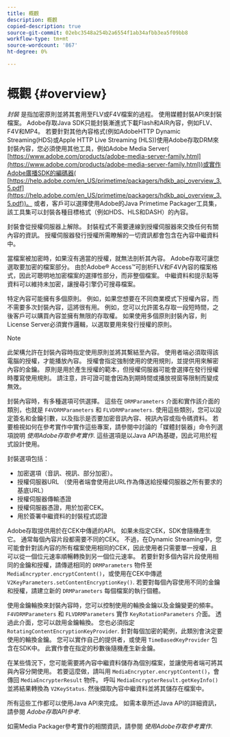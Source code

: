 ```yaml
---
title: 概觀
description: 概觀
copied-description: true
source-git-commit: 02ebc3548a254b2a6554f1ab34afbb3ea5f09bb8
workflow-type: tm+mt
source-wordcount: '867'
ht-degree: 0%

---
```


# 概觀 {#overview}

*封裝* 是指加密原則並將其套用至FLV或F4V檔案的過程。 使用媒體封裝API來封裝檔案。 Adobe存取Java SDK只能封裝漸進式下載Flash和AIR內容，例如FLV、F4V和MP4。 若要針對其他內容格式(例如AdobeHTTP Dynamic Streaming(HDS)或Apple HTTP Live Streaming (HLS))使用Adobe存取DRM來封裝內容，您必須使用其他工具，例如Adobe Media Server( [https://www.adobe.com/products/adobe-media-server-family.html](https://www.adobe.com/products/adobe-media-server-family.html))或實作Adobe廣播SDK的編碼器( [https://help.adobe.com/en_US/primetime/packagers/hdkb_api_overview_3.5.pdf](https://help.adobe.com/en_US/primetime/packagers/hdkb_api_overview_3.5.pdf))。 或者，客戶可以選擇使用Adobe的Java Primetime Packager工具集，該工具集可以封裝各種目標格式（例如HDS、HLS和DASH）的內容。

封裝會從授權伺服器上解除。 封裝程式不需要連線到授權伺服器來交換任何有關內容的資訊。 授權伺服器發行授權所需瞭解的一切資訊都會包含在內容中繼資料中。

當檔案被加密時，如果沒有適當的授權，就無法剖析其內容。 Adobe存取可讓您選取要加密的檔案部分。 由於Adobe® Access™可剖析FLV和F4V內容的檔案格式，因此可聰明地加密檔案的選擇性部分，而非整個檔案。 中繼資料和提示點等資料可以維持未加密，讓搜尋引擎仍可搜尋檔案。

特定內容可能擁有多個原則。 例如，如果您想要在不同商業模式下授權內容，而不需要多次封裝內容，這將很有用。 例如，您可以允許匿名存取一段短時間，之後客戶可以購買內容並擁有無限的存取權。 如果使用多個原則封裝內容，則License Server必須實作邏輯，以選取要用來發行授權的原則。

>[!NOTE]
>
>此架構允許在封裝內容時指定使用原則並將其繫結至內容。 使用者端必須取得該電腦的授權，才能播放內容。 授權會指定強制使用的使用規則，並提供用來解密內容的金鑰。 原則是用於產生授權的範本，但授權伺服器可能會選擇在發行授權時覆寫使用規則。 請注意，許可證可能會因為到期時間或播放視窗等限制而變成無效。

封裝內容時，有多種選項可供選擇。 這些在 `DRMParameters` 介面和實作該介面的類別，也就是 `F4VDRMParameters` 和 `FLVDRMParameters`. 使用這些類別，您可以設定簽名和金鑰引數，以及指示是否要加密音訊內容、視訊內容或指令碼資料。 若要檢視如何在參考實作中實作這些專案，請參閱中討論的「媒體封裝器」命令列選項說明 *使用Adobe存取參考實作*. 這些選項是以Java API為基礎，因此可用於程式設計使用。

封裝選項包括：

* 加密選項（音訊、視訊、部分加密）。
* 授權伺服器URL （使用者端會使用此URL作為傳送給授權伺服器之所有要求的基底URL）
* 授權伺服器傳輸憑證
* 授權伺服器憑證，用於加密CEK。
* 用於簽署中繼資料的封裝程式認證

Adobe存取提供用於在CEK中傳遞的API。 如果未指定CEK，SDK會隨機產生它。 通常每個內容片段都需要不同的CEK。 不過，在Dynamic Streaming中，您可能會針對該內容的所有檔案使用相同的CEK，因此使用者只需要單一授權，且可以從一個位元速率順暢轉換到另一個位元速率。 若要針對多個內容片段使用相同的金鑰和授權，請傳遞相同的 `DRMParameters` 物件至 `MediaEncrypter.encryptContent()`，或使用在CEK中傳遞 `V2KeyParameters.setContentEncryptionKey()`. 若要對每個內容使用不同的金鑰和授權，請建立新的 `DRMParameters` 每個檔案的執行個體。

使用金鑰輪換來封裝內容時，您可以控制使用的輪換金鑰以及金鑰變更的頻率。 `F4VDRMParameters` 和 `FLVDRMParameters` 實作 `KeyRotationParameters` 介面。 透過此介面，您可以啟用金鑰輪換。 您也必須指定 `RotatingContentEncryptionKeyProvider`. 針對每個加密的範例，此類別會決定要使用的輪換金鑰。 您可以實作自己的提供者，或使用 `TimeBasedKeyProvider` 包含在SDK中。 此實作會在指定的秒數後隨機產生新金鑰。

在某些情況下，您可能需要將內容中繼資料儲存為個別檔案，並讓使用者端可將其與內容分開使用。 若要這麼做，請叫用 `MediaEncrypter.encryptContent()`，會傳回 `MediaEncrypterResult` 物件。 呼叫 `MediaEncrypterResult.getKeyInfo()` 並將結果轉換為 `V2KeyStatus`. 然後擷取內容中繼資料並將其儲存在檔案中。

所有這些工作都可以使用Java API來完成。 如需本章所述Java API的詳細資訊，請參閱 *Adobe存取API參考*.

如需Media Packager參考實作的相關資訊，請參閱 *使用Adobe存取參考實作*.
